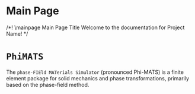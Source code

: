 # Main Page

/*!
 \mainpage Main Page Title
 Welcome to the documentation for Project Name!
*/

# `PhiMATS`

The `phase-FIEld MATerials Simulator` (pronounced Phi-MATS) is a finite element package for solid mechanics and phase transformations, primarily based on the phase-field method.

